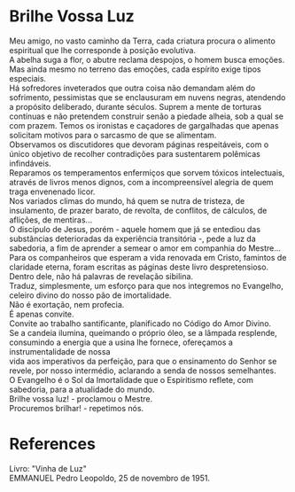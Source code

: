 # Brilhe Vossa Luz

Meu amigo, no vasto caminho da Terra, cada criatura procura o alimento espiritual que lhe corresponde à posição evolutiva.  
A abelha suga a flor, o abutre reclama despojos, o homem busca emoções. Mas ainda mesmo no terreno das emoções, cada espírito exige tipos especiais.  
Há sofredores inveterados que outra coisa não demandam além do sofrimento, pessimistas que se enclausuram em nuvens negras, atendendo a propósito deliberado, durante séculos. Suprem a mente de torturas contínuas e não pretendem construir senão a piedade alheia, sob a qual se com prazem. Temos os ironistas e caçadores de gargalhadas que apenas solicitam motivos para o sarcasmo de que se alimentam.  
Observamos os discutidores que devoram páginas respeitáveis, com o único objetivo de recolher contradições para sustentarem polêmicas infindáveis.  
Reparamos os temperamentos enfermiços que sorvem tóxicos intelectuais, através de livros menos dignos, com a incompreensível alegria de quem traga envenenado licor.  
Nos variados climas do mundo, há quem se nutra de tristeza, de insulamento, de prazer barato, de revolta, de conflitos, de cálculos, de aflições, de mentiras...  
O discípulo de Jesus, porém - aquele homem que já se entediou das substâncias deterioradas da experiência transitória -, pede a luz da sabedoria, a fim de aprender a semear o amor em companhia do Mestre...  
Para os companheiros que esperam a vida renovada em Cristo, famintos de claridade eterna, foram escritas as páginas deste livro despretensioso.  
Dentro dele, não há palavras de revelação sibilina.  
Traduz, simplesmente, um esforço para que nos integremos no Evangelho, celeiro divino do nosso pão de imortalidade.  
Não é exortação, nem profecia.  
É apenas convite.  
Convite ao trabalho santificante, planificado no Código do Amor Divino.  
Se a candeia ilumina, queimando o próprio óleo, se a lâmpada resplende, consumindo a energia que a usina lhe fornece, ofereçamos a instrumentalidade de nossa  
vida aos imperativos da perfeição, para que o ensinamento do Senhor se revele, por nosso intermédio, aclarando a senda de nossos semelhantes.  
O Evangelho é o Sol da Imortalidade que o Espiritismo reflete, com sabedoria, para a atualidade do mundo.  
Brilhe vossa luz! - proclamou o Mestre.  
Procuremos brilhar! - repetimos nós.  

# References
Livro: "Vinha de Luz"  
EMMANUEL
Pedro Leopoldo, 25 de novembro de 1951.
